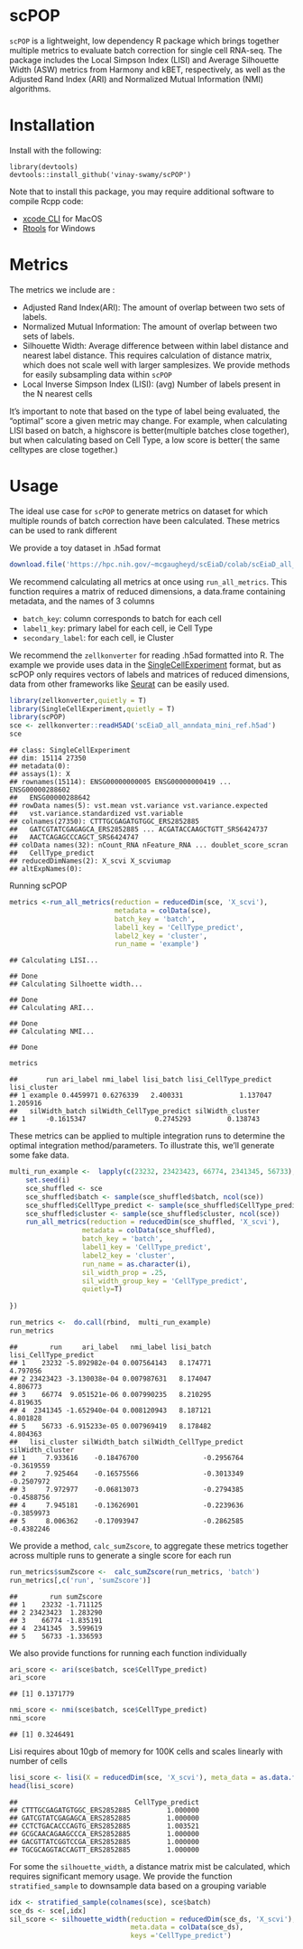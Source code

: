 
# scPOP

`scPOP` is a lightweight, low dependency R package which brings together
multiple metrics to evaluate batch correction for single cell RNA-seq.
The package includes the Local Simpson Index (LISI) and Average
Silhouette Width (ASW) metrics from Harmony and kBET, respectively, as
well as the Adjusted Rand Index (ARI) and Normalized Mutual Information
(NMI) algorithms.

# Installation

Install with the following:

    library(devtools)
    devtools::install_github('vinay-swamy/scPOP')

Note that to install this package, you may require additional software
to compile Rcpp code:

-   [xcode CLI](https://www.youtube.com/watch?v=Z01lzHNrSdU) for MacOS
-   [Rtools](https://cran.r-project.org/bin/windows/Rtools/) for Windows

# Metrics

The metrics we include are :

-   Adjusted Rand Index(ARI): The amount of overlap between two sets of
    labels.
-   Normalized Mutual Information: The amount of overlap between two
    sets of labels.
-   Silhouette Width: Average difference between within label distance
    and nearest label distance. This requires calculation of distance
    matrix, which does not scale well with larger samplesizes. We
    provide methods for easily subsampling data within `scPOP`
-   Local Inverse Simpson Index (LISI): (avg) Number of labels present
    in the N nearest cells

It’s important to note that based on the type of label being evaluated,
the “optimal” score a given metric may change. For example, when
calculating LISI based on batch, a highscore is better(multiple batches
close together), but when calculating based on Cell Type, a low score is
better( the same celltypes are close together.)

# Usage

The ideal use case for `scPOP` to generate metrics on dataset for which
multiple rounds of batch correction have been calculated. These metrics
can be used to rank different

We provide a toy dataset in .h5ad format

``` r
download.file('https://hpc.nih.gov/~mcgaugheyd/scEiaD/colab/scEiaD_all_anndata_mini_ref.h5ad', 'scEiaD_all_anndata_mini_ref.h5ad')
```

We recommend calculating all metrics at once using `run_all_metrics`.
This function requires a matrix of reduced dimensions, a data.frame
containing metadata, and the names of 3 columns

-   `batch_key`: column corresponds to batch for each cell
-   `label1_key`: primary label for each cell, ie Cell Type
-   `secondary_label`: for each cell, ie Cluster

We recommend the `zellkonverter` for reading .h5ad formatted into R. The
example we provide uses data in the
[SingleCellExperiment](https://bioconductor.org/packages/release/bioc/vignettes/SingleCellExperiment/inst/doc/intro.html)
format, but as scPOP only requires vectors of labels and matrices of
reduced dimensions, data from other frameworks like
[Seurat](https://satijalab.org/seurat/) can be easily used.

``` r
library(zellkonverter,quietly = T)
library(SingleCellExperiment,quietly = T)
library(scPOP)
sce <- zellkonverter::readH5AD('scEiaD_all_anndata_mini_ref.h5ad')
sce
```

    ## class: SingleCellExperiment 
    ## dim: 15114 27350 
    ## metadata(0):
    ## assays(1): X
    ## rownames(15114): ENSG00000000005 ENSG00000000419 ... ENSG00000288602
    ##   ENSG00000288642
    ## rowData names(5): vst.mean vst.variance vst.variance.expected
    ##   vst.variance.standardized vst.variable
    ## colnames(27350): CTTTGCGAGATGTGGC_ERS2852885
    ##   GATCGTATCGAGAGCA_ERS2852885 ... ACGATACCAAGCTGTT_SRS6424737
    ##   AACTCAGAGCCCAGCT_SRS6424747
    ## colData names(32): nCount_RNA nFeature_RNA ... doublet_score_scran
    ##   CellType_predict
    ## reducedDimNames(2): X_scvi X_scviumap
    ## altExpNames(0):

Running scPOP

``` r
metrics <-run_all_metrics(reduction = reducedDim(sce, 'X_scvi'), 
                          metadata = colData(sce),
                          batch_key = 'batch',
                          label1_key = 'CellType_predict',
                          label2_key = 'cluster', 
                          run_name = 'example')
```

    ## Calculating LISI...

    ## Done
    ## Calculating Silhoette width...

    ## Done
    ## Calculating ARI...

    ## Done
    ## Calculating NMI...

    ## Done

``` r
metrics
```

    ##       run ari_label nmi_label lisi_batch lisi_CellType_predict lisi_cluster
    ## 1 example 0.4459971 0.6276339   2.400331              1.137047     1.205916
    ##   silWidth_batch silWidth_CellType_predict silWidth_cluster
    ## 1     -0.1615347                 0.2745293         0.138743

These metrics can be applied to multiple integration runs to determine
the optimal integration method/parameters. To illustrate this, we’ll
generate some fake data.

``` r
multi_run_example <-  lapply(c(23232, 23423423, 66774, 2341345, 56733), function(i){
    set.seed(i)
    sce_shuffled <- sce
    sce_shuffled$batch <- sample(sce_shuffled$batch, ncol(sce))
    sce_shuffled$CellType_predict <- sample(sce_shuffled$CellType_predict, ncol(sce))
    sce_shuffled$cluster <- sample(sce_shuffled$cluster, ncol(sce))
    run_all_metrics(reduction = reducedDim(sce_shuffled, 'X_scvi'), 
                  metadata = colData(sce_shuffled),
                  batch_key = 'batch',
                  label1_key = 'CellType_predict',
                  label2_key = 'cluster', 
                  run_name = as.character(i), 
                  sil_width_prop = .25, 
                  sil_width_group_key = 'CellType_predict', 
                  quietly=T)
    
})

run_metrics <-  do.call(rbind,  multi_run_example)
run_metrics
```

    ##        run     ari_label   nmi_label lisi_batch lisi_CellType_predict
    ## 1    23232 -5.892982e-04 0.007564143   8.174771              4.797056
    ## 2 23423423 -3.130038e-04 0.007987631   8.174047              4.806773
    ## 3    66774  9.051521e-06 0.007990235   8.210295              4.819635
    ## 4  2341345 -1.652940e-04 0.008120943   8.187121              4.801828
    ## 5    56733 -6.915233e-05 0.007969419   8.178482              4.804363
    ##   lisi_cluster silWidth_batch silWidth_CellType_predict silWidth_cluster
    ## 1     7.933616    -0.18476700                -0.2956764       -0.3619559
    ## 2     7.925464    -0.16575566                -0.3013349       -0.2507972
    ## 3     7.972977    -0.06813073                -0.2794385       -0.4588756
    ## 4     7.945181    -0.13626901                -0.2239636       -0.3859973
    ## 5     8.006362    -0.17093947                -0.2862585       -0.4382246

We provide a method, `calc_sumZscore`, to aggregate these metrics
together across multiple runs to generate a single score for each run

``` r
run_metrics$sumZscore <-  calc_sumZscore(run_metrics, 'batch')
run_metrics[,c('run', 'sumZscore')]
```

    ##        run sumZscore
    ## 1    23232 -1.711125
    ## 2 23423423  1.283290
    ## 3    66774 -1.835191
    ## 4  2341345  3.599619
    ## 5    56733 -1.336593

We also provide functions for running each function individually

``` r
ari_score <- ari(sce$batch, sce$CellType_predict)
ari_score
```

    ## [1] 0.1371779

``` r
nmi_score <- nmi(sce$batch, sce$CellType_predict)
nmi_score
```

    ## [1] 0.3246491

Lisi requires about 10gb of memory for 100K cells and scales linearly
with number of cells

``` r
lisi_score <- lisi(X = reducedDim(sce, 'X_scvi'), meta_data = as.data.frame(colData(sce)), label_colnames = 'CellType_predict' )
head(lisi_score)
```

    ##                             CellType_predict
    ## CTTTGCGAGATGTGGC_ERS2852885         1.000000
    ## GATCGTATCGAGAGCA_ERS2852885         1.000000
    ## CCTCTGACACCCAGTG_ERS2852885         1.003521
    ## GCGCAACAGAAGCCCA_ERS2852885         1.000000
    ## GACGTTATCGGTCCGA_ERS2852885         1.000000
    ## TGCGCAGGTACCAGTT_ERS2852885         1.000000

For some the `silhouette_width`, a distance matrix mist be calculated,
which requires significant memory usage. We provide the function
`stratified_sample` to downsample data based on a grouping variable

``` r
idx <- stratified_sample(colnames(sce), sce$batch)
sce_ds <- sce[,idx]
sil_score <- silhouette_width(reduction = reducedDim(sce_ds, 'X_scvi'), 
                              meta.data = colData(sce_ds),  
                              keys ='CellType_predict')
```
